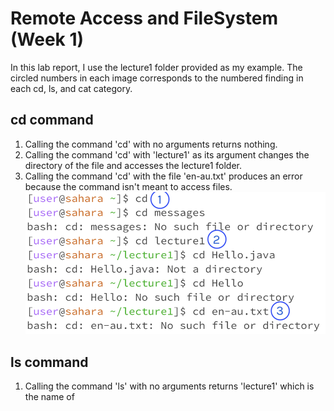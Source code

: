 # Remote Access and FileSystem (Week 1)
In this lab report, I use the lecture1 folder provided as my example. The circled numbers in each image corresponds to the numbered finding in each cd, ls, and cat category.
## cd command
1. Calling the command 'cd' with no arguments returns nothing.
2. Calling the command 'cd' with 'lecture1' as its argument changes the directory of the file and accesses the lecture1 folder.
3. Calling the command 'cd' with the file 'en-au.txt' produces an error because the command isn't meant to access files.
![Image](lab1_cd_examples.png)

## ls command
1. Calling the command 'ls' with no arguments returns 'lecture1' which is the name of 
